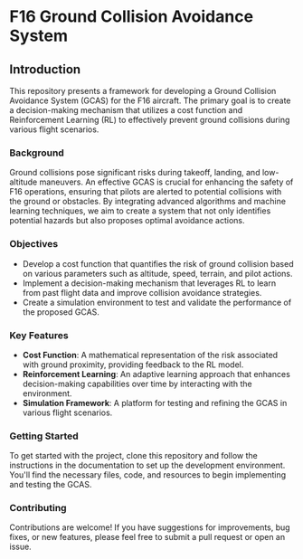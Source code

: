 # F16 Ground Collision Avoidance System

## Introduction

This repository presents a framework for developing a Ground Collision Avoidance System (GCAS) for the F16 aircraft. The primary goal is to create a decision-making mechanism that utilizes a cost function and Reinforcement Learning (RL) to effectively prevent ground collisions during various flight scenarios.

### Background

Ground collisions pose significant risks during takeoff, landing, and low-altitude maneuvers. An effective GCAS is crucial for enhancing the safety of F16 operations, ensuring that pilots are alerted to potential collisions with the ground or obstacles. By integrating advanced algorithms and machine learning techniques, we aim to create a system that not only identifies potential hazards but also proposes optimal avoidance actions.

### Objectives

- Develop a cost function that quantifies the risk of ground collision based on various parameters such as altitude, speed, terrain, and pilot actions.
- Implement a decision-making mechanism that leverages RL to learn from past flight data and improve collision avoidance strategies.
- Create a simulation environment to test and validate the performance of the proposed GCAS.

### Key Features

- **Cost Function**: A mathematical representation of the risk associated with ground proximity, providing feedback to the RL model.
- **Reinforcement Learning**: An adaptive learning approach that enhances decision-making capabilities over time by interacting with the environment.
- **Simulation Framework**: A platform for testing and refining the GCAS in various flight scenarios.

### Getting Started

To get started with the project, clone this repository and follow the instructions in the documentation to set up the development environment. You'll find the necessary files, code, and resources to begin implementing and testing the GCAS.

### Contributing

Contributions are welcome! If you have suggestions for improvements, bug fixes, or new features, please feel free to submit a pull request or open an issue.
